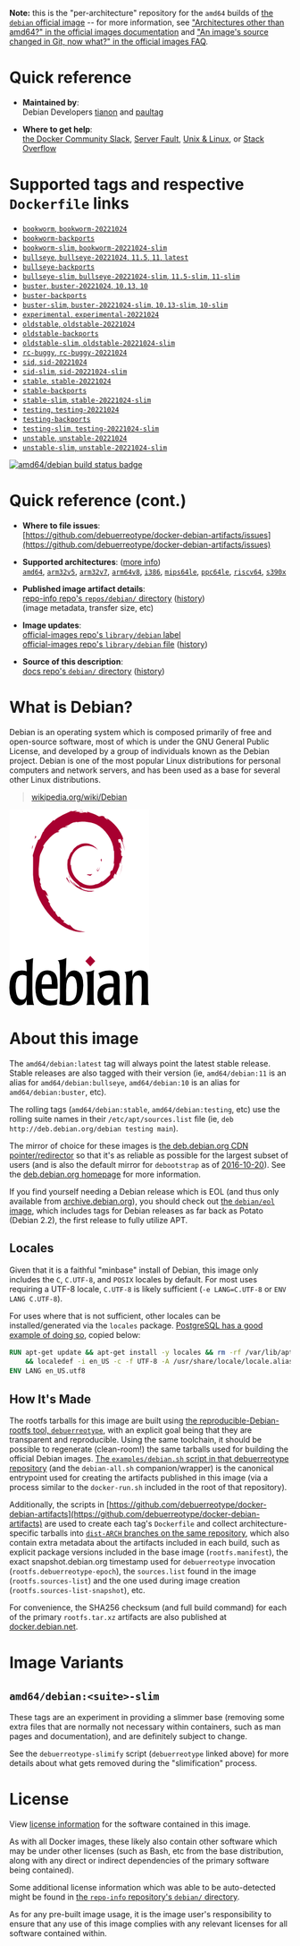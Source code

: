 <!--

********************************************************************************

WARNING:

    DO NOT EDIT "debian/README.md"

    IT IS AUTO-GENERATED

    (from the other files in "debian/" combined with a set of templates)

********************************************************************************

-->

**Note:** this is the "per-architecture" repository for the `amd64` builds of [the `debian` official image](https://hub.docker.com/_/debian) -- for more information, see ["Architectures other than amd64?" in the official images documentation](https://github.com/docker-library/official-images#architectures-other-than-amd64) and ["An image's source changed in Git, now what?" in the official images FAQ](https://github.com/docker-library/faq#an-images-source-changed-in-git-now-what).

# Quick reference

-	**Maintained by**:  
	Debian Developers [tianon](https://qa.debian.org/developer.php?login=tianon) and [paultag](https://qa.debian.org/developer.php?login=paultag)

-	**Where to get help**:  
	[the Docker Community Slack](https://dockr.ly/comm-slack), [Server Fault](https://serverfault.com/help/on-topic), [Unix & Linux](https://unix.stackexchange.com/help/on-topic), or [Stack Overflow](https://stackoverflow.com/help/on-topic)

# Supported tags and respective `Dockerfile` links

-	[`bookworm`, `bookworm-20221024`](https://github.com/debuerreotype/docker-debian-artifacts/blob/4cc8b1d2be137ca1da010b1afd4f764e92eb3f8f/bookworm/Dockerfile)
-	[`bookworm-backports`](https://github.com/debuerreotype/docker-debian-artifacts/blob/4cc8b1d2be137ca1da010b1afd4f764e92eb3f8f/bookworm/backports/Dockerfile)
-	[`bookworm-slim`, `bookworm-20221024-slim`](https://github.com/debuerreotype/docker-debian-artifacts/blob/4cc8b1d2be137ca1da010b1afd4f764e92eb3f8f/bookworm/slim/Dockerfile)
-	[`bullseye`, `bullseye-20221024`, `11.5`, `11`, `latest`](https://github.com/debuerreotype/docker-debian-artifacts/blob/4cc8b1d2be137ca1da010b1afd4f764e92eb3f8f/bullseye/Dockerfile)
-	[`bullseye-backports`](https://github.com/debuerreotype/docker-debian-artifacts/blob/4cc8b1d2be137ca1da010b1afd4f764e92eb3f8f/bullseye/backports/Dockerfile)
-	[`bullseye-slim`, `bullseye-20221024-slim`, `11.5-slim`, `11-slim`](https://github.com/debuerreotype/docker-debian-artifacts/blob/4cc8b1d2be137ca1da010b1afd4f764e92eb3f8f/bullseye/slim/Dockerfile)
-	[`buster`, `buster-20221024`, `10.13`, `10`](https://github.com/debuerreotype/docker-debian-artifacts/blob/4cc8b1d2be137ca1da010b1afd4f764e92eb3f8f/buster/Dockerfile)
-	[`buster-backports`](https://github.com/debuerreotype/docker-debian-artifacts/blob/4cc8b1d2be137ca1da010b1afd4f764e92eb3f8f/buster/backports/Dockerfile)
-	[`buster-slim`, `buster-20221024-slim`, `10.13-slim`, `10-slim`](https://github.com/debuerreotype/docker-debian-artifacts/blob/4cc8b1d2be137ca1da010b1afd4f764e92eb3f8f/buster/slim/Dockerfile)
-	[`experimental`, `experimental-20221024`](https://github.com/debuerreotype/docker-debian-artifacts/blob/4cc8b1d2be137ca1da010b1afd4f764e92eb3f8f/experimental/Dockerfile)
-	[`oldstable`, `oldstable-20221024`](https://github.com/debuerreotype/docker-debian-artifacts/blob/4cc8b1d2be137ca1da010b1afd4f764e92eb3f8f/oldstable/Dockerfile)
-	[`oldstable-backports`](https://github.com/debuerreotype/docker-debian-artifacts/blob/4cc8b1d2be137ca1da010b1afd4f764e92eb3f8f/oldstable/backports/Dockerfile)
-	[`oldstable-slim`, `oldstable-20221024-slim`](https://github.com/debuerreotype/docker-debian-artifacts/blob/4cc8b1d2be137ca1da010b1afd4f764e92eb3f8f/oldstable/slim/Dockerfile)
-	[`rc-buggy`, `rc-buggy-20221024`](https://github.com/debuerreotype/docker-debian-artifacts/blob/4cc8b1d2be137ca1da010b1afd4f764e92eb3f8f/rc-buggy/Dockerfile)
-	[`sid`, `sid-20221024`](https://github.com/debuerreotype/docker-debian-artifacts/blob/4cc8b1d2be137ca1da010b1afd4f764e92eb3f8f/sid/Dockerfile)
-	[`sid-slim`, `sid-20221024-slim`](https://github.com/debuerreotype/docker-debian-artifacts/blob/4cc8b1d2be137ca1da010b1afd4f764e92eb3f8f/sid/slim/Dockerfile)
-	[`stable`, `stable-20221024`](https://github.com/debuerreotype/docker-debian-artifacts/blob/4cc8b1d2be137ca1da010b1afd4f764e92eb3f8f/stable/Dockerfile)
-	[`stable-backports`](https://github.com/debuerreotype/docker-debian-artifacts/blob/4cc8b1d2be137ca1da010b1afd4f764e92eb3f8f/stable/backports/Dockerfile)
-	[`stable-slim`, `stable-20221024-slim`](https://github.com/debuerreotype/docker-debian-artifacts/blob/4cc8b1d2be137ca1da010b1afd4f764e92eb3f8f/stable/slim/Dockerfile)
-	[`testing`, `testing-20221024`](https://github.com/debuerreotype/docker-debian-artifacts/blob/4cc8b1d2be137ca1da010b1afd4f764e92eb3f8f/testing/Dockerfile)
-	[`testing-backports`](https://github.com/debuerreotype/docker-debian-artifacts/blob/4cc8b1d2be137ca1da010b1afd4f764e92eb3f8f/testing/backports/Dockerfile)
-	[`testing-slim`, `testing-20221024-slim`](https://github.com/debuerreotype/docker-debian-artifacts/blob/4cc8b1d2be137ca1da010b1afd4f764e92eb3f8f/testing/slim/Dockerfile)
-	[`unstable`, `unstable-20221024`](https://github.com/debuerreotype/docker-debian-artifacts/blob/4cc8b1d2be137ca1da010b1afd4f764e92eb3f8f/unstable/Dockerfile)
-	[`unstable-slim`, `unstable-20221024-slim`](https://github.com/debuerreotype/docker-debian-artifacts/blob/4cc8b1d2be137ca1da010b1afd4f764e92eb3f8f/unstable/slim/Dockerfile)

[![amd64/debian build status badge](https://img.shields.io/jenkins/s/https/doi-janky.infosiftr.net/job/multiarch/job/amd64/job/debian.svg?label=amd64/debian%20%20build%20job)](https://doi-janky.infosiftr.net/job/multiarch/job/amd64/job/debian/)

# Quick reference (cont.)

-	**Where to file issues**:  
	[https://github.com/debuerreotype/docker-debian-artifacts/issues](https://github.com/debuerreotype/docker-debian-artifacts/issues)

-	**Supported architectures**: ([more info](https://github.com/docker-library/official-images#architectures-other-than-amd64))  
	[`amd64`](https://hub.docker.com/r/amd64/debian/), [`arm32v5`](https://hub.docker.com/r/arm32v5/debian/), [`arm32v7`](https://hub.docker.com/r/arm32v7/debian/), [`arm64v8`](https://hub.docker.com/r/arm64v8/debian/), [`i386`](https://hub.docker.com/r/i386/debian/), [`mips64le`](https://hub.docker.com/r/mips64le/debian/), [`ppc64le`](https://hub.docker.com/r/ppc64le/debian/), [`riscv64`](https://hub.docker.com/r/riscv64/debian/), [`s390x`](https://hub.docker.com/r/s390x/debian/)

-	**Published image artifact details**:  
	[repo-info repo's `repos/debian/` directory](https://github.com/docker-library/repo-info/blob/master/repos/debian) ([history](https://github.com/docker-library/repo-info/commits/master/repos/debian))  
	(image metadata, transfer size, etc)

-	**Image updates**:  
	[official-images repo's `library/debian` label](https://github.com/docker-library/official-images/issues?q=label%3Alibrary%2Fdebian)  
	[official-images repo's `library/debian` file](https://github.com/docker-library/official-images/blob/master/library/debian) ([history](https://github.com/docker-library/official-images/commits/master/library/debian))

-	**Source of this description**:  
	[docs repo's `debian/` directory](https://github.com/docker-library/docs/tree/master/debian) ([history](https://github.com/docker-library/docs/commits/master/debian))

# What is Debian?

Debian is an operating system which is composed primarily of free and open-source software, most of which is under the GNU General Public License, and developed by a group of individuals known as the Debian project. Debian is one of the most popular Linux distributions for personal computers and network servers, and has been used as a base for several other Linux distributions.

> [wikipedia.org/wiki/Debian](https://en.wikipedia.org/wiki/Debian)

![logo](https://raw.githubusercontent.com/docker-library/docs/b449be7df57e9ed9086bb5821bfb5d6cdc5d67a4/debian/logo.png)

# About this image

The `amd64/debian:latest` tag will always point the latest stable release. Stable releases are also tagged with their version (ie, `amd64/debian:11` is an alias for `amd64/debian:bullseye`, `amd64/debian:10` is an alias for `amd64/debian:buster`, etc).

The rolling tags (`amd64/debian:stable`, `amd64/debian:testing`, etc) use the rolling suite names in their `/etc/apt/sources.list` file (ie, `deb http://deb.debian.org/debian testing main`).

The mirror of choice for these images is [the deb.debian.org CDN pointer/redirector](https://deb.debian.org) so that it's as reliable as possible for the largest subset of users (and is also the default mirror for `debootstrap` as of [2016-10-20](https://anonscm.debian.org/cgit/d-i/debootstrap.git/commit/?id=9e8bc60ad1ccf3a25ce7890526b70059f3e770de)). See the [deb.debian.org homepage](https://deb.debian.org) for more information.

If you find yourself needing a Debian release which is EOL (and thus only available from [archive.debian.org](http://archive.debian.org)), you should check out [the `debian/eol` image](https://hub.docker.com/r/debian/eol/), which includes tags for Debian releases as far back as Potato (Debian 2.2), the first release to fully utilize APT.

## Locales

Given that it is a faithful "minbase" install of Debian, this image only includes the `C`, `C.UTF-8`, and `POSIX` locales by default. For most uses requiring a UTF-8 locale, `C.UTF-8` is likely sufficient (`-e LANG=C.UTF-8` or `ENV LANG C.UTF-8`).

For uses where that is not sufficient, other locales can be installed/generated via the `locales` package. [PostgreSQL has a good example of doing so](https://github.com/docker-library/postgres/blob/69bc540ecfffecce72d49fa7e4a46680350037f9/9.6/Dockerfile#L21-L24), copied below:

```dockerfile
RUN apt-get update && apt-get install -y locales && rm -rf /var/lib/apt/lists/* \
	&& localedef -i en_US -c -f UTF-8 -A /usr/share/locale/locale.alias en_US.UTF-8
ENV LANG en_US.utf8
```

## How It's Made

The rootfs tarballs for this image are built using [the reproducible-Debian-rootfs tool, `debuerreotype`](https://github.com/debuerreotype/debuerreotype), with an explicit goal being that they are transparent and reproducible. Using the same toolchain, it should be possible to regenerate (clean-room!) the same tarballs used for building the official Debian images. [The `examples/debian.sh` script in that debuerreotype repository](https://github.com/debuerreotype/debuerreotype/blob/master/examples/debian.sh) (and the `debian-all.sh` companion/wrapper) is the canonical entrypoint used for creating the artifacts published in this image (via a process similar to the `docker-run.sh` included in the root of that repository).

Additionally, the scripts in [https://github.com/debuerreotype/docker-debian-artifacts](https://github.com/debuerreotype/docker-debian-artifacts) are used to create each tag's `Dockerfile` and collect architecture-specific tarballs into [`dist-ARCH` branches on the same repository](https://github.com/debuerreotype/docker-debian-artifacts/branches), which also contain extra metadata about the artifacts included in each build, such as explicit package versions included in the base image (`rootfs.manifest`), the exact snapshot.debian.org timestamp used for `debuerreotype` invocation (`rootfs.debuerreotype-epoch`), the `sources.list` found in the image (`rootfs.sources-list`) and the one used during image creation (`rootfs.sources-list-snapshot`), etc.

For convenience, the SHA256 checksum (and full build command) for each of the primary `rootfs.tar.xz` artifacts are also published at [docker.debian.net](https://docker.debian.net/).

# Image Variants

## `amd64/debian:<suite>-slim`

These tags are an experiment in providing a slimmer base (removing some extra files that are normally not necessary within containers, such as man pages and documentation), and are definitely subject to change.

See the `debuerreotype-slimify` script (`debuerreotype` linked above) for more details about what gets removed during the "slimification" process.

# License

View [license information](https://www.debian.org/social_contract#guidelines) for the software contained in this image.

As with all Docker images, these likely also contain other software which may be under other licenses (such as Bash, etc from the base distribution, along with any direct or indirect dependencies of the primary software being contained).

Some additional license information which was able to be auto-detected might be found in [the `repo-info` repository's `debian/` directory](https://github.com/docker-library/repo-info/tree/master/repos/debian).

As for any pre-built image usage, it is the image user's responsibility to ensure that any use of this image complies with any relevant licenses for all software contained within.
